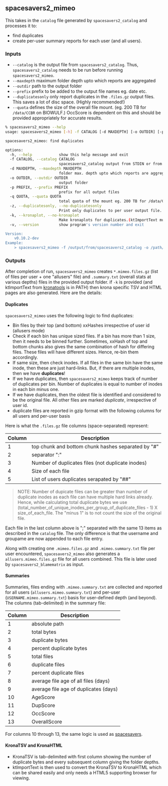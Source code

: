 ## spacesavers2_mimeo

This takes in the `catalog` file generated by `spacesavers2_catalog` and processes it to:

- find duplicates
- create per-user summary reports for each user (and all users).

### Inputs

- `--catalog` is the output file from  `spacesavers2_catalog`. Thus, `spacesavers2_catalog` needs to be run before running `spacesavers2_mimeo`.
- `--maxdepth` maximum folder depth upto which reports are aggregated
- `--outdir` path to the output folder
- `--prefix` prefix to be added to the output file names eg. date etc.
- `--duplicatesonly` only report duplicates in the `.files.gz` output files. This saves a lot of disc space. (Highly recommended!)
- `--quota` defines the size of the overall file mount. (eg. 200 TB for `/data/CCBR` on BIOWULF.) OccScore is dependent on this and should be provided appropriately for accurate results.

```bash
% spacesavers2_mimeo --help
usage: spacesavers2_mimeo [-h] -f CATALOG [-d MAXDEPTH] [-o OUTDIR] [-p PREFIX] [-q QUOTA] [-z | --duplicatesonly | --no-duplicatesonly] [-k | --kronaplot | --no-kronaplot] [-v]

spacesavers2_mimeo: find duplicates

options:
  -h, --help            show this help message and exit
  -f CATALOG, --catalog CATALOG
                        spacesavers2_catalog output from STDIN or from catalog file
  -d MAXDEPTH, --maxdepth MAXDEPTH
                        folder max. depth upto which reports are aggregated ... absolute path is used to calculate depth (Default: 10)
  -o OUTDIR, --outdir OUTDIR
                        output folder
  -p PREFIX, --prefix PREFIX
                        prefix for all output files
  -q QUOTA, --quota QUOTA
                        total quota of the mount eg. 200 TB for /data/CCBR
  -z, --duplicatesonly, --no-duplicatesonly
                        Print only duplicates to per user output file.
  -k, --kronaplot, --no-kronaplot
                        Make kronaplots for duplicates.(ktImportText must be in PATH!)
  -v, --version         show program's version number and exit

Version:
    v0.10.2-dev
Example:
    > spacesavers2_mimeo -f /output/from/spacesavers2_catalog -o /path/to/output/folder -d 7 -q 10 -k
```

### Outputs

After completion of run, `spacesavers2_mimeo` creates `*.mimeo.files.gz` (list of files per user + one "allusers" file) and `.summary.txt` (overall stats at various depths) files in the provided output folder. if `-k` is provided (and ktImportText from [kronatools](https://github.com/marbl/Krona/wiki/KronaTools) is in PATH) then krona specific TSV and HTML pages are also generated. Here are the details:

#### Duplicates

`spacesavers2_mimeo` uses the following logic to find duplicates:

- Bin files by their top (and bottom) xxHashes irrespective of user id (allusers mode)
- Check if each bin has unique sized files. If a bin has more than 1 size, then it needs to be binned further. Sometimes, xxHash of top and bottom chunks also gives the same combination of hash for differing files. These files will have different sizes. Hence, re-bin them accordingly.
- If same size, then check inodes. If all files in the same bin have the same inode, then these are just hard-links. But, if there are multiple inodes, then we have **duplicates**!
- If we have duplicates, then `spacesavers2_mimeo` keeps track of number of duplicates per bin. Number of duplicates is equal to number of inodes in each bin minus one.
- If we have duplicates, then the oldest file is identified and considered to be the original file. All other files are marked _duplicate_, irrespective of user id.
- duplicate files are reported in gzip format with the following columns for all users and per-user basis

Here is what the `.files.gz` file columns (space-separated) represent:

| Column | Description                                      |
| ------ | ------------------------------------------------ |
| 1      | top chunk and bottom chunk hashes separated by "#" |
| 2      | separator ":"                                    |
| 3      | Number of duplicates files (not duplicate inodes)                            |
| 4      | Size of each file                                |
| 5      | List of users duplicates serapated by "##"       |

> NOTE: Number of dupicate files can be greater than number of duplicate inodes as each file can have multiple hard links already. Hence, while calculating total duplicate bytes we use (total_number_of_unique_inodes_per_group_of_duplicate_files - 1) X size_of_each_file. The "minus 1" is to not count the size of the original file.

Each file in the last column above is ";" separated with the same 13 items as described in the `catalog` file. The only difference is that the username and groupame are now appended to each file entry.

Along with creating one `.mimeo.files.gz` and `.mimeo.summary.txt` file per user encountered, `spacesavers2_mimeo` also generates a `allusers.mimeo.files.gz` file for all users combined. This file is later used by `spacesavers2_blamematrix` as input.

#### Summaries

Summaries, files ending with `.mimeo.summary.txt` are collected and reported for all users (`allusers.mimeo.summary.txt`) and per-user (`USERNAME.mimeo.summary.txt`) basis for user-defined depth (and beyond). The columns (tab-delimited) in the summary file:

| Column | Description                           |
| ------ | ------------------------------------- |
| 1      | absolute path                         |
| 2      | total bytes                           |
| 3      | duplicate bytes                       |
| 4      | percent duplicate bytes               |
| 5      | total files                           |
| 6      | duplicate files                       |
| 7      | percent duplicate files               |
| 8      | average file age of all files (days)  |
| 9      | average file age of duplicates (days) |
| 10     | AgeScore                              |
| 11     | DupScore                              |
| 12     | OccScore                              |
| 13     | OverallScore                          |

For columns 10 through 13, the same logic is used as [spacesavers](https://ccbr.github.io/spacesavers/usage/df/).

#### KronaTSV and KronaHTML

- KronaTSV is tab-delimited with first column showing the number of duplicate bytes and every subsequent column giving the folder depths.
- ktImportText is then used to convert the KronaTSV to KronaHTML which can be shared easily and only needs a HTML5 supporting browser for viewing.